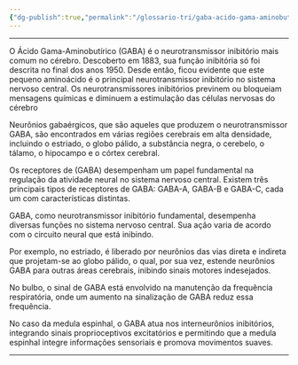 ```yaml
---
{"dg-publish":true,"permalink":"/glossario-tri/gaba-acido-gama-aminobutirico/"}
---
```


---

O Ácido Gama-Aminobutírico (GABA) é o neurotransmissor inibitório mais comum no cérebro. Descoberto em 1883, sua função inibitória só foi descrita no final dos anos 1950. Desde então, ficou evidente que este pequeno aminoácido é o principal neurotransmissor inibitório no sistema nervoso central. Os neurotransmissores inibitórios previnem ou bloqueiam mensagens químicas e diminuem a estimulação das células nervosas do cérebro

Neurônios gabaérgicos, que são aqueles que produzem o neurotransmissor GABA, são encontrados em várias regiões cerebrais em alta densidade, incluindo o estriado, o globo pálido, a substância negra, o cerebelo, o tálamo, o hipocampo e o córtex cerebral.

Os receptores de (GABA) desempenham um papel fundamental na regulação da atividade neural no sistema nervoso central. Existem três principais tipos de receptores de GABA: GABA-A, GABA-B e GABA-C, cada um com características distintas.

GABA, como neurotransmissor inibitório fundamental, desempenha diversas funções no sistema nervoso central. Sua ação varia de acordo com o circuito neural que está inibindo. 

Por exemplo, no estriado, é liberado por neurônios das vias direta e indireta que projetam-se ao globo pálido, o qual, por sua vez, estende neurônios GABA para outras áreas cerebrais, inibindo sinais motores indesejados. 

No bulbo, o sinal de GABA está envolvido na manutenção da frequência respiratória, onde um aumento na sinalização de GABA reduz essa frequência.
 
No caso da medula espinhal, o GABA atua nos interneurônios inibitórios, integrando sinais proprioceptivos excitatórios e permitindo que a medula espinhal integre informações sensoriais e promova movimentos suaves.




----




